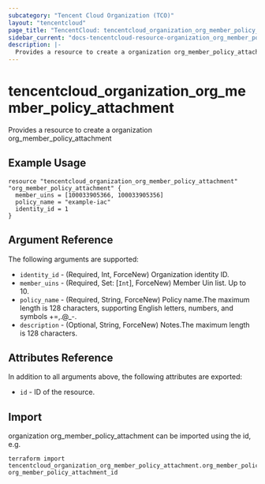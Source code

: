 ```yaml
---
subcategory: "Tencent Cloud Organization (TCO)"
layout: "tencentcloud"
page_title: "TencentCloud: tencentcloud_organization_org_member_policy_attachment"
sidebar_current: "docs-tencentcloud-resource-organization_org_member_policy_attachment"
description: |-
  Provides a resource to create a organization org_member_policy_attachment
---
```


# tencentcloud_organization_org_member_policy_attachment

Provides a resource to create a organization org_member_policy_attachment

## Example Usage

```hcl
resource "tencentcloud_organization_org_member_policy_attachment" "org_member_policy_attachment" {
  member_uins = [100033905366, 100033905356]
  policy_name = "example-iac"
  identity_id = 1
}
```

## Argument Reference

The following arguments are supported:

* `identity_id` - (Required, Int, ForceNew) Organization identity ID.
* `member_uins` - (Required, Set: [`Int`], ForceNew) Member Uin list. Up to 10.
* `policy_name` - (Required, String, ForceNew) Policy name.The maximum length is 128 characters, supporting English letters, numbers, and symbols +=,.@_-.
* `description` - (Optional, String, ForceNew) Notes.The maximum length is 128 characters.

## Attributes Reference

In addition to all arguments above, the following attributes are exported:

* `id` - ID of the resource.



## Import

organization org_member_policy_attachment can be imported using the id, e.g.

```
terraform import tencentcloud_organization_org_member_policy_attachment.org_member_policy_attachment org_member_policy_attachment_id
```

